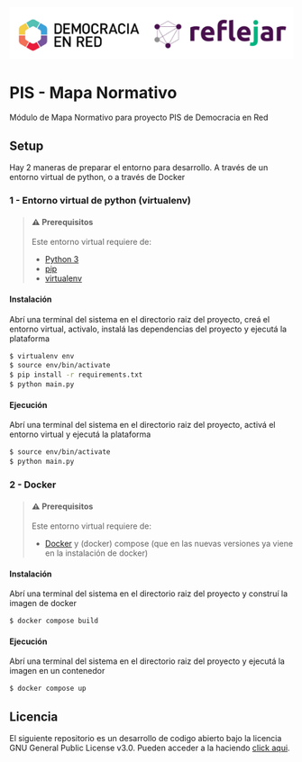 ![Header](assets/img/ryder_isologotipos.png)

# PIS - Mapa Normativo

Módulo de Mapa Normativo para proyecto PIS de Democracia en Red


## Setup

Hay 2 maneras de preparar el entorno para desarrollo. A través de un entorno virtual de python, o a través de Docker

### 1 - Entorno virtual de python (virtualenv)

> #### ⚠️ Prerequisitos
> 
> Este entorno virtual requiere de:
> - [Python 3](https://www.python.org/)
> - [pip](https://www.pypi.org/)
> - [virtualenv](https://pypi.org/project/virtualenv/)

#### Instalación

Abrí una terminal del sistema en el directorio raiz del proyecto, creá el entorno virtual, activalo, instalá las dependencias del proyecto y ejecutá la plataforma

```bash
$ virtualenv env
$ source env/bin/activate
$ pip install -r requirements.txt
$ python main.py
```

#### Ejecución

Abrí una terminal del sistema en el directorio raiz del proyecto, activá el entorno virtual y ejecutá la plataforma


```bash
$ source env/bin/activate
$ python main.py
```

### 2 - Docker

> #### ⚠️ Prerequisitos
> 
> Este entorno virtual requiere de:
> - [Docker](https://docs.docker.com/engine/install/_) y (docker) compose (que en las nuevas versiones ya viene en la instalación de docker)

#### Instalación

Abrí una terminal del sistema en el directorio raiz del proyecto y construí la imagen de docker

```bash
$ docker compose build
```

#### Ejecución

Abrí una terminal del sistema en el directorio raiz del proyecto y ejecutá la imagen en un contenedor

```bash
$ docker compose up
```

## Licencia

El siguiente repositorio es un desarrollo de codigo abierto bajo la licencia GNU General Public License v3.0. Pueden acceder a la haciendo [click aqui](./LICENSE).

